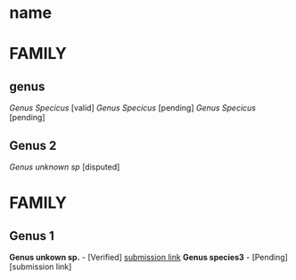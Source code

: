 # name

# FAMILY
## genus
_Genus Specicus_ [valid]
_Genus Specicus_ [pending]
_Genus Specicus_ [pending]
## Genus 2
_Genus unknown sp_ [disputed]

# FAMILY
## Genus 1
__Genus unkown sp.__ - [Verified] [submission link](https://discord.com/channels/1233239015789170779/1233239015789170782/1353257868463312927)
__Genus species3__ - [Pending] [submission link]
